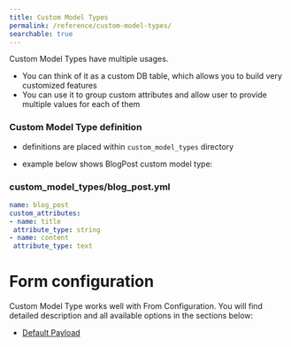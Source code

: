 ```yaml
---
title: Custom Model Types
permalink: /reference/custom-model-types/
searchable: true
---
```


Custom Model Types have multiple usages.

* You can think of it as a custom DB table, which allows you to build very customized features
* You can use it to group custom attributes and allow user to provide multiple values for each of them

### Custom Model Type definition

* definitions are placed within `custom_model_types` directory

* example below shows BlogPost custom model type:

### custom_model_types/blog_post.yml

```yml
name: blog_post
custom_attributes:
- name: title
 attribute_type: string
- name: content
 attribute_type: text
```

# Form configuration

Custom Model Type works well with From Configuration. You will find detailed description and all available options in the sections below:

* [Default Payload](/reference/form-configurations-static/default-payload#custom-model-example)
